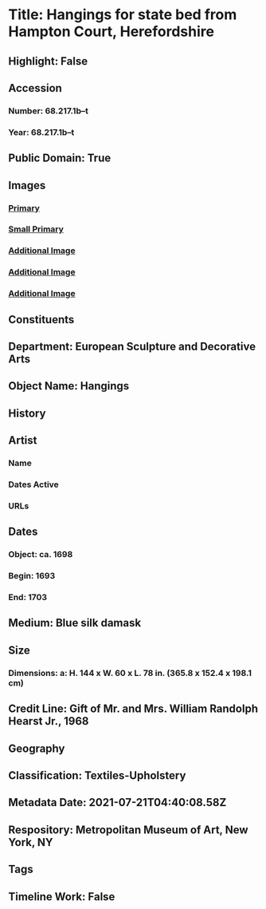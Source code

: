 # Title: Hangings for state bed from Hampton Court, Herefordshire
## Highlight: False
## Accession
### Number: 68.217.1b–t
### Year: 68.217.1b–t
## Public Domain: True
## Images
### [Primary](https://images.metmuseum.org/CRDImages/es/original/DP-19162-006-JPG_TMS_4000px_300dpi.jpg)
### [Small Primary](https://images.metmuseum.org/CRDImages/es/web-large/DP-19162-006-JPG_TMS_4000px_300dpi.jpg)
### [Additional Image](https://images.metmuseum.org/CRDImages/es/original/DP110862.jpg)
### [Additional Image](https://images.metmuseum.org/CRDImages/es/original/DP110864.jpg)
### [Additional Image](https://images.metmuseum.org/CRDImages/es/original/DP110863.jpg)
## Constituents
## Department: European Sculpture and Decorative Arts
## Object Name: Hangings
## History
## Artist
### Name
### Dates Active
### URLs
## Dates
### Object: ca. 1698
### Begin: 1693
### End: 1703
## Medium: Blue silk damask
## Size
### Dimensions: a: H. 144 x W. 60 x L. 78 in. (365.8 x 152.4 x 198.1 cm)
## Credit Line: Gift of Mr. and Mrs. William Randolph Hearst Jr., 1968
## Geography
## Classification: Textiles-Upholstery
## Metadata Date: 2021-07-21T04:40:08.58Z
## Respository: Metropolitan Museum of Art, New York, NY
## Tags
## Timeline Work: False